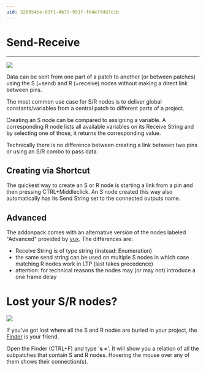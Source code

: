 ```yaml
---
uid: 32b954be-83f1-4b75-951f-f64e7fdd7c1b
---
```


# Send-Receive
---  

![](~/img/patching-send-receive2.png "")   


Data can be sent from one part of a patch to another (or between patches) using the S (=send) and R (=receive) nodes without making a direct link between pins.  

The most common use case for S/R nodes is to deliver global constants/variables from a central patch to different parts of a project.  

Creating an S node can be compared to assigning a variable. A corresponding R node lists all available variables on its <span class="pin">Receive String</span> and by selecting one of those, it returns the corresponding value.   

Technically there is no difference between creating a link between two pins or using an S/R combo to pass data.  

## Creating via Shortcut
The quickest way to create an S or R node is starting a link from a pin and then pressing CTRL+Middleclick. An S node created this way also automatically has its <span class="pin">Send String</span> set to the connected outputs name.  

## Advanced
The addonpack comes with an alternative version of the nodes labeled "Advanced" provided by <span class="user"><a href="https://vvvv.org/users/vux" class="extURL" target="_blank">vux</a></span>. The differences are:  
* <span class="pin">Receive String</span> is of type string (instead: Enumeration)  
* the same send string can be used on multiple S nodes in which case matching R nodes work in LTP (last takes precedence)  
* attention: for technical reasons the nodes may (or may not) introduce a one frame delay  



# Lost your S/R nodes?

![](~/img/Debugging-SendReceive2.png "")   


If you've got lost where all the S and R nodes are buried in your project, the [Finder](xref:869d5933-4693-4b32-a7f3-5b7cfcc3a07f) is your friend.  

Open the Finder (CTRL+F) and type '**s <**'. It will show you a relation of all the subpatches that contain S and R nodes. Hovering the mouse over any of them shows their connection(s).  

